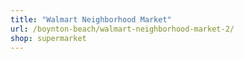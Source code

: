 ```yaml
---
title: "Walmart Neighborhood Market"
url: /boynton-beach/walmart-neighborhood-market-2/
shop: supermarket
---
```

